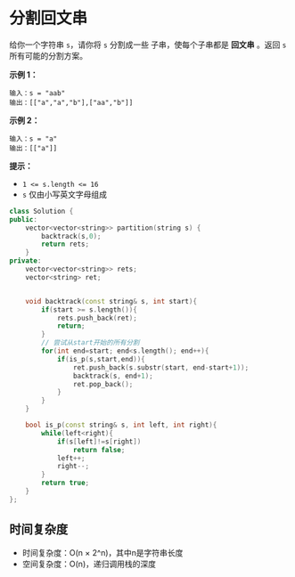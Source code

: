 # 分割回文串

给你一个字符串 `s`，请你将 `s` 分割成一些 子串，使每个子串都是 **回文串** 。返回 `s` 所有可能的分割方案。

 

**示例 1：**

```
输入：s = "aab"
输出：[["a","a","b"],["aa","b"]]
```

**示例 2：**

```
输入：s = "a"
输出：[["a"]]
```

 

**提示：**

- `1 <= s.length <= 16`
- `s` 仅由小写英文字母组成



```cpp
class Solution {
public:
    vector<vector<string>> partition(string s) {
        backtrack(s,0);
        return rets;
    }
private:
    vector<vector<string>> rets;
    vector<string> ret;


    void backtrack(const string& s, int start){
        if(start >= s.length()){
            rets.push_back(ret);
            return;
        }
        // 尝试从start开始的所有分割
        for(int end=start; end<s.length(); end++){
            if(is_p(s,start,end)){
                ret.push_back(s.substr(start, end-start+1));
                backtrack(s, end+1);
                ret.pop_back();
            }
        }
    }

    bool is_p(const string& s, int left, int right){
        while(left<right){
            if(s[left]!=s[right])
                return false;
            left++;
            right--;
        }
        return true;
    }
};
```

## 时间复杂度

- 时间复杂度：O(n × 2^n)，其中n是字符串长度
- 空间复杂度：O(n)，递归调用栈的深度
